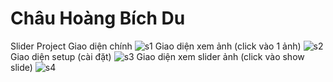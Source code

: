 # Châu Hoàng Bích Du
Slider Project
Giao diện chính
![s1](https://user-images.githubusercontent.com/81465934/203559715-f82869de-d5ce-4691-a494-53289106e90c.JPG)
Giao diện xem ảnh (click vào 1 ảnh)
![s2](https://user-images.githubusercontent.com/81465934/203559775-34d23863-3e79-4008-8bb1-e0ddfa944489.JPG)
Giao diện setup (cài đặt)
![s3](https://user-images.githubusercontent.com/81465934/203559850-35d5cce3-b113-4b95-8236-c98e747c7e2e.JPG)
Giao diện xem slider ảnh (click vào show slide)
![s4](https://user-images.githubusercontent.com/81465934/203560005-ae99d6f9-67a6-4596-b5ef-997f9263bcbe.JPG)
